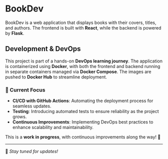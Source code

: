 # BookDev 

BookDev is a web application that displays books with their covers, titles, and authors. The frontend is built with **React**, while the backend is powered by **Flask**.  

##  Development & DevOps  

This project is part of a hands-on **DevOps learning journey**. The application is containerized using **Docker**, with both the frontend and backend running in separate containers managed via **Docker Compose**. The images are pushed to **Docker Hub** to streamline deployment.  

### 🔧 Current Focus  
- **CI/CD with GitHub Actions**: Automating the deployment process for seamless updates.  
- **Testing**: Introducing automated tests to ensure reliability as the project grows.  
- **Continuous Improvements**: Implementing DevOps best practices to enhance scalability and maintainability.  

This is a **work in progress**, with continuous improvements along the way! 🚀  

---
  
📌 *Stay tuned for updates!*  

